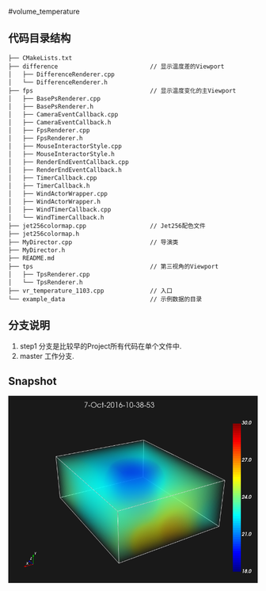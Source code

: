 #volume_temperature

## 代码目录结构

    ├── CMakeLists.txt
    ├── difference                          // 显示温度差的Viewport
    │   ├── DifferenceRenderer.cpp
    │   └── DifferenceRenderer.h
    ├── fps                                 // 显示温度变化的主Viewport
    │   ├── BasePsRenderer.cpp
    │   ├── BasePsRenderer.h
    │   ├── CameraEventCallback.cpp
    │   ├── CameraEventCallback.h
    │   ├── FpsRenderer.cpp
    │   ├── FpsRenderer.h
    │   ├── MouseInteractorStyle.cpp
    │   ├── MouseInteractorStyle.h
    │   ├── RenderEndEventCallback.cpp
    │   ├── RenderEndEventCallback.h
    │   ├── TimerCallback.cpp
    │   ├── TimerCallback.h
    │   ├── WindActorWrapper.cpp
    │   ├── WindActorWrapper.h
    │   ├── WindTimerCallback.cpp
    │   └── WindTimerCallback.h
    ├── jet256colormap.cpp                  // Jet256配色文件
    ├── jet256colormap.h
    ├── MyDirector.cpp                      // 导演类
    ├── MyDirector.h                                
    ├── README.md
    ├── tps                                 // 第三视角的Viewport
    │   ├── TpsRenderer.cpp
    │   └── TpsRenderer.h
    ├── vr_temperature_1103.cpp             // 入口
    └── example_data                        // 示例数据的目录


## 分支说明
1. step1 分支是比较早的Project所有代码在单个文件中.
2. master 工作分支.

## Snapshot

![](./snapshot/demo.png)
